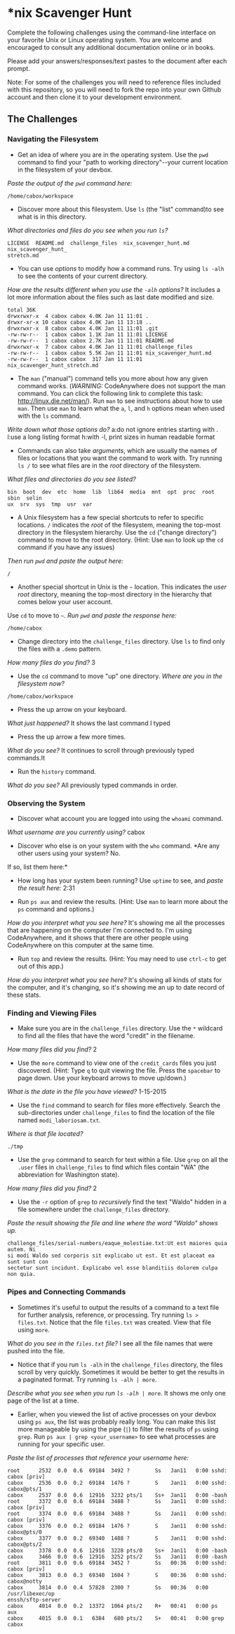 # *nix Scavenger Hunt

Complete the following challenges using the command-line interface on your favorite
Unix or Linux operating system. You are welcome and encouraged to consult any
additional documentation online or in books.

Please add your answers/responses/text pastes to the document after each prompt.

Note: For some of the challenges you will need to reference files included with
this repository, so you will need to fork the repo into your own Github account
and then clone it to your development environment.

## The Challenges

### Navigating the Filesystem

* Get an idea of where you are in the operating system. Use the `pwd` command to find your "path to working directory"--your current location in the filesystem of your devbox. 

*Paste the output of the `pwd` command here:*

```
/home/cabox/workspace 
```

* Discover more about this filesystem. Use `ls` (the "list" command)to see what is in this directory. 

*What directories and files do you see when you run `ls`?*

```
LICENSE  README.md  challenge_files  nix_scavenger_hunt.md  nix_scavenger_hunt_
stretch.md 
```

* You can use *options* to modify how a command runs. Try using `ls -alh` to see the contents of your current directory. 

*How are the results different when you use the `-alh` options?*
It includes a lot more information about the files such as last date modified and size.

```
total 36K                                                                      
drwxrwxr-x  4 cabox cabox 4.0K Jan 11 11:01 .                                  
drwxr-xr-x 10 cabox cabox 4.0K Jan 11 13:18 ..                                 
drwxrwxr-x  8 cabox cabox 4.0K Jan 11 11:01 .git                               
-rw-rw-r--  1 cabox cabox 1.1K Jan 11 11:01 LICENSE                            
-rw-rw-r--  1 cabox cabox 2.7K Jan 11 11:01 README.md                          
drwxrwxr-x  7 cabox cabox 4.0K Jan 11 11:01 challenge_files                    
-rw-rw-r--  1 cabox cabox 5.5K Jan 11 11:01 nix_scavenger_hunt.md              
-rw-rw-r--  1 cabox cabox  317 Jan 11 11:01 nix_scavenger_hunt_stretch.md  
```


* The `man` ("manual") command tells you more about how any given command works. (*WARNING:* CodeAnywhere does not support the man command. You can click the following link to complete this task: http://linux.die.net/man/). Run `man` to see instructions about how to use `man`. Then use `man` to learn what the `a`, `l`, and `h` options mean when used with the `ls` command. 

*Write down what those options do?*
a:do not ignore entries starting with .
l:use a long listing format
h:with -l, print sizes in human readable format 


* Commands can also take *arguments*, which are usually the names of files or locations that you want the command to work with. Try running `ls /` to see what files are in the *root* directory of the filesystem. 

*What files and directories do you see listed?*

```
bin  boot  dev  etc  home  lib  lib64  media  mnt  opt  proc  root  sbin  selin
ux  srv  sys  tmp  usr  var   
```

* A Unix filesystem has a few special shortcuts to refer to specific locations. `/` indicates the *root* of the filesystem, meaning the top-most directory in the filesystem hierarchy. Use the `cd` ("change directory") command to move to the root directory. (Hint: Use `man` to look up the `cd` command if you have any issues) 

*Then run `pwd` and paste the output here:*

```
/ 
```


* Another special shortcut in Unix is the `~` location. This indicates the *user root* directory, meaning the top-most directory in the hierarchy that comes below your user account. 

Use `cd` to move to `~`. *Run `pwd` and paste the response here:*

```
/home/cabox 
```



* Change directory into the `challenge_files` directory. Use `ls` to find only the files with a `.demo` pattern. 

*How many files do you find?*
3


* Use the `cd` command to move "up" one directory. *Where are you in the filesystem now?*

```
/home/cabox/workspace  
```


* Press the up arrow on your keyboard. 

*What just happened?*
It shows the last command I typed


* Press the up arrow a few more times. 

*What do you see?*
It continues to scroll through previously typed commands.It

* Run the `history` command. 

*What do you see?*
All previously typed commands in order.

### Observing the System

* Discover what account you are logged into using the `whoami` command. 

*What username are you currently using?*
cabox

* Discover who else is on your system with the `who` command. *Are any other users using your system? 
No.

If so, list them here:*

* How long has your system been running? Use `uptime` to see, and *paste the result here:* 
2:31


* Run `ps aux` and review the results. (Hint: Use `man` to learn more about the `ps` command and options.) 

*How do you interpret what you see here?*
It's showing me all the processes that are happening on the computer I'm connected to. I'm using CodeAnywhere, and it shows that there are other people using CodeAnywhere on this computer at the same time.


* Run `top` and review the results. (Hint: You may need to use `ctrl-c` to get out of this app.) 

*How do you interpret what you see here?*
It's showing all kinds of stats for the computer, and it's changing, so it's showing me an up to date record of these stats.

### Finding and Viewing Files

* Make sure you are in the `challenge_files` directory. Use the `*` wildcard to find all the files that have the word "credit" in the filename. 

*How many files did you find?*
2

* Use the `more` command to view one of the `credit_cards` files you just discovered. (Hint: Type `q` to quit viewing the file. Press the `spacebar` to page down. Use your keyboard arrows to move up/down.) 

*What is the date in the file you have viewed?*
1-15-2015

* Use the `find` command to search for files more effectively. Search the sub-directories under `challenge_files` to find the location of the file named `modi_laboriosam.txt`. 

*Where is that file located?*

```
./tmp
```


* Use the `grep` command to search for text within a file. Use `grep` on all the `.user` files in `challenge_files` to find which files contain "WA" (the abbreviation for Washington state).

*How many files did you find?*
2


* Use the `-r` option of `grep` to *recursively* find the text "Waldo" hidden in a file somewhere under the `challenge_files` directory. 

*Paste the result showing the file and line where the word "Waldo" shows up.*

```
challenge_files/serial-numbers/eaque_molestiae.txt:Ut est maiores quia autem. Ni
si modi Waldo sed corporis sit explicabo ut est. Et est placeat ea sunt sunt con
sectetur sunt incidunt. Explicabo vel esse blanditiis dolorem culpa non quia. 
```

### Pipes and Connecting Commands

* Sometimes it's useful to output the results of a command to a text file for further analysis, reference, or processing. Try running `ls > files.txt`. Notice that the file `files.txt` was created. View that file using `more`. 

*What do you see in the `files.txt` file?*
I see all the file names that were pushed into the file.


* Notice that if you run `ls -alh` in the `challenge_files` directory, the files scroll by very quickly. Sometimes it would be better to get the results in a paginated format. Try running `ls -alh | more`. 

*Describe what you see when you run `ls -alh | more`.*
It shows me only one page of the list at a time.

* Earlier, when you viewed the list of active processes on your devbox using `ps aux`, the list was probably really long. You can make this list more manageable by using the pipe (`|`) to filter the results of `ps` using `grep`. Run `ps aux | grep <your_username>` to see what processes are running for your specific user. 

*Paste the list of processes that reference your username here:*

```
root      2532  0.0  0.6  69184  3492 ?        Ss   Jan11   0:00 sshd: cabox [priv]                                                                             
cabox     2536  0.0  0.2  69184  1476 ?        S    Jan11   0:00 sshd: cabox@pts/1                                                                              
cabox     2537  0.0  0.6  12916  3232 pts/1    Ss+  Jan11   0:00 -bash          
root      3372  0.0  0.6  69184  3488 ?        Ss   Jan11   0:00 sshd: cabox [priv]                                                                             
root      3374  0.0  0.6  69184  3488 ?        Ss   Jan11   0:00 sshd: cabox [priv]                                                                             
cabox     3376  0.0  0.2  69184  1476 ?        S    Jan11   0:00 sshd: cabox@pts/0                                                                              
cabox     3377  0.0  0.2  69340  1488 ?        S    Jan11   0:00 sshd: cabox@pts/2                                                                              
cabox     3378  0.0  0.6  12916  3228 pts/0    Ss+  Jan11   0:00 -bash          
cabox     3466  0.0  0.6  12916  3252 pts/2    Ss   Jan11   0:00 -bash          
root      3811  0.0  0.6  69184  3452 ?        Ss   00:36   0:00 sshd: cabox [priv]                                                                             
cabox     3813  0.0  0.3  69340  1604 ?        S    00:36   0:00 sshd: cabox@notty                                                                              
cabox     3814  0.0  0.4  57828  2300 ?        Ss   00:36   0:00 /usr/libexec/op
enssh/sftp-server                                                               
cabox     4014  0.0  0.2  13372  1064 pts/2    R+   00:41   0:00 ps aux         
cabox     4015  0.0  0.1   6384   680 pts/2    S+   00:41   0:00 grep cabox    
```
